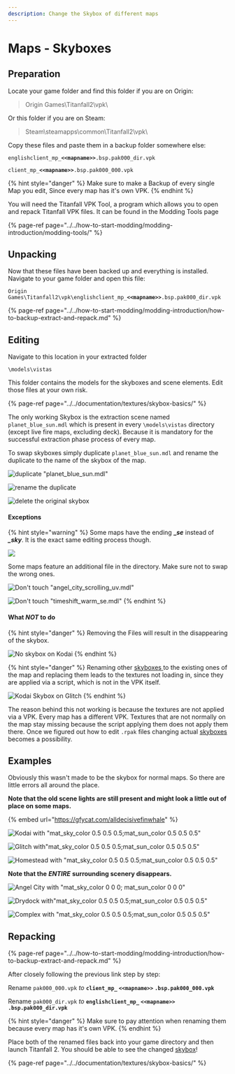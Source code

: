 ```yaml
---
description: Change the Skybox of different maps
---
```


# Maps - Skyboxes

## Preparation

Locate your game folder and find this folder if you are on Origin:

> Origin Games\Titanfall2\vpk\

Or this folder if you are on Steam:

> Steam\steamapps\common\Titanfall2\vpk\

Copy these files and paste them in a backup folder somewhere else:

`englishclient_mp_`**`<<mapname>>`**`.bsp.pak000_dir.vpk`

`client_mp_`**`<<mapname>>`**`.bsp.pak000_000.vpk`

{% hint style="danger" %}
Make sure to make a Backup of every single Map you edit, Since every map has it's own VPK.
{% endhint %}

You will need the Titanfall VPK Tool, a program which allows you to open and repack Titanfall VPK files. It can be found in the Modding Tools page

{% page-ref page="../../how-to-start-modding/modding-introduction/modding-tools/" %}

## Unpacking

Now that these files have been backed up and everything is installed. Navigate to your game folder and open this file:

`Origin Games\Titanfall2\vpk\englishclient_mp_`**`<<mapname>>`**`.bsp.pak000_dir.vpk`

{% page-ref page="../../how-to-start-modding/modding-introduction/how-to-backup-extract-and-repack.md" %}

## Editing

Navigate to this location in your extracted folder

`\models\vistas`

This folder contains the models for the skyboxes and scene elements. Edit those files at your own risk.

{% page-ref page="../../documentation/textures/skybox-basics/" %}

The only working Skybox is the extraction scene named `planet_blue_sun.mdl` which is present in every `\models\vistas` directory \(except live fire maps, excluding deck\). Because it is mandatory for the successful extraction phase process of every map.  

To swap skyboxes simply duplicate `planet_blue_sun.mdl` and rename the duplicate to the name of the skybox of the map. 

![duplicate &quot;planet\_blue\_sun.mdl&quot;](../../.gitbook/assets/step-1.PNG)

![rename the duplicate](../../.gitbook/assets/step-2.PNG)

![delete the original skybox](../../.gitbook/assets/step-3.PNG)

#### Exceptions

{% hint style="warning" %}
Some maps have the ending **\_**_**se**_ instead of _**\_sky**_. It is the exact same editing process though.

![](../../.gitbook/assets/exception.PNG)

Some maps feature an additional file in the directory.  Make sure not to swap the wrong ones.

![Don&apos;t touch &quot;angel\_city\_scrolling\_uv.mdl&quot;  ](../../.gitbook/assets/exception-1.PNG)

![Don&apos;t touch &quot;timeshift\_warm\_se.mdl&quot;](../../.gitbook/assets/exception-2.PNG)
{% endhint %}

#### What _**NOT**_ to do

{% hint style="danger" %}
Removing the Files will result in the disappearing of the skybox.

![No skybox on Kodai](../../.gitbook/assets/desktop-screenshot-2020.03.01-17.23.57.22.png)
{% endhint %}

{% hint style="danger" %}
Renaming other [skyboxes ](../../documentation/textures/skybox-basics/)to the existing ones of the map and replacing them leads to the textures not loading in, since they are applied via a script, which is not in the VPK itself. 

![Kodai Skybox on Glitch](../../.gitbook/assets/desktop-screenshot-2020.03.01-17.07.41.44.png)
{% endhint %}

The reason behind this not working is because the textures are not applied via a VPK. Every map has a different VPK. Textures that are not normally on the map stay missing because the script applying them does not apply them there. Once we figured out how to edit `.rpak` files changing actual [skyboxes ](../../documentation/textures/skybox-basics/)becomes a possibility. 

## Examples

Obviously this wasn't made to be the skybox for normal maps. So there are little errors all around the place.

**Note that the old scene lights are still present and might look a little out of place on some maps.**

{% embed url="https://gfycat.com/alldecisivefinwhale" %}

![Kodai with &quot;mat\_sky\_color 0.5 0.5 0.5;mat\_sun\_color 0.5 0.5 0.5&quot;](../../.gitbook/assets/desktop-screenshot-2020.03.05-17.44.46.45.png)

![Glitch with&quot;mat\_sky\_color 0.5 0.5 0.5;mat\_sun\_color 0.5 0.5 0.5&quot;](../../.gitbook/assets/desktop-screenshot-2020.03.05-17.46.24.61.png)

![Homestead with &quot;mat\_sky\_color 0.5 0.5 0.5;mat\_sun\_color 0.5 0.5 0.5&quot;](../../.gitbook/assets/desktop-screenshot-2020.03.05-17.18.16.92.png)

**Note that the** _**ENTIRE**_ **surrounding scenery disappears.**

![Angel City with &quot;mat\_sky\_color 0 0 0; mat\_sun\_color 0 0 0&quot; ](../../.gitbook/assets/desktop-screenshot-2020.03.04-18.47.58.92.png)

![Drydock with&quot;mat\_sky\_color 0.5 0.5 0.5;mat\_sun\_color 0.5 0.5 0.5&quot;](../../.gitbook/assets/desktop-screenshot-2020.03.05-17.27.28.28.png)

![Complex with &quot;mat\_sky\_color 0.5 0.5 0.5;mat\_sun\_color 0.5 0.5 0.5&quot;](../../.gitbook/assets/desktop-screenshot-2020.03.05-17.20.31.33.png)

## Repacking

{% page-ref page="../../how-to-start-modding/modding-introduction/how-to-backup-extract-and-repack.md" %}

After closely following the previous link step by step:

Rename `pak000_000.vpk` _to_ **`client_mp_` `<<mapname>>` `.bsp.pak000_000.vpk`**

Rename `pak000_dir.vpk` _to_ **`englishclient_mp_` `<<mapname>>`** **`.bsp.pak000_dir.vpk`**

{% hint style="danger" %}
Make sure to pay attention when renaming them because every map has it's own VPK.
{% endhint %}

Place both of the renamed files back into your game directory and then launch Titanfall 2. You should be able to see the changed [skybox](../../documentation/textures/skybox-basics/)!

{% page-ref page="../../documentation/textures/skybox-basics/" %}

